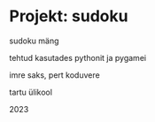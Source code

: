 # Projekt: sudoku
sudoku mäng

tehtud kasutades pythonit ja pygamei

imre saks, pert koduvere

tartu ülikool

2023
